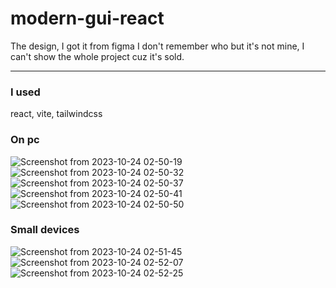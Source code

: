 # modern-gui-react
The design, I got it from figma I don't remember who but it's not mine, I can't show the whole project cuz it's sold.
___
### I used
react, vite, tailwindcss

### On pc
![Screenshot from 2023-10-24 02-50-19](https://github.com/BetterCallGuts/modern-gui-react/assets/122576822/182b405d-ae79-4c75-864a-f390d5b66002)
![Screenshot from 2023-10-24 02-50-32](https://github.com/BetterCallGuts/modern-gui-react/assets/122576822/e8ae63aa-c393-4635-bfd9-8f01d8030e14)
![Screenshot from 2023-10-24 02-50-37](https://github.com/BetterCallGuts/modern-gui-react/assets/122576822/81ea084d-9b4b-4445-9ad5-0c4ad9edbf95)
![Screenshot from 2023-10-24 02-50-41](https://github.com/BetterCallGuts/modern-gui-react/assets/122576822/9176dbfe-5ec1-4455-bd40-7b7cb3098906)
![Screenshot from 2023-10-24 02-50-50](https://github.com/BetterCallGuts/modern-gui-react/assets/122576822/ae07cc2a-ea6f-447b-b644-28d9284f999d)
### Small devices
![Screenshot from 2023-10-24 02-51-45](https://github.com/BetterCallGuts/modern-gui-react/assets/122576822/8ad7bb89-9482-4fda-9c97-674f1394f2e1)
![Screenshot from 2023-10-24 02-52-07](https://github.com/BetterCallGuts/modern-gui-react/assets/122576822/b513647e-ec76-4888-a8e3-cac997446591)
![Screenshot from 2023-10-24 02-52-25](https://github.com/BetterCallGuts/modern-gui-react/assets/122576822/587cb158-517e-4abb-81c8-f537b96ea61d)
